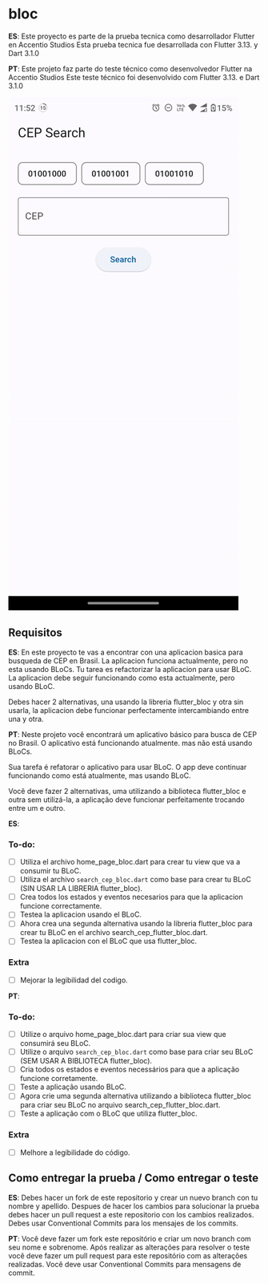 # bloc

**ES**:
Este proyecto es parte de la prueba tecnica como desarrollador Flutter en Accentio Studios
Esta prueba tecnica fue desarrollada con Flutter 3.13. y Dart 3.1.0

**PT**:
Este projeto faz parte do teste técnico como desenvolvedor Flutter na Accentio Studios
Este teste técnico foi desenvolvido com Flutter 3.13. e Dart 3.1.0

![Screen](assets/cep_gif.gif)

## Requisitos
**ES**:
En este proyecto te vas a encontrar con una aplicacion basica para busqueda de CEP en Brasil. La aplicacion funciona actualmente,
pero no esta usando BLoCs.
Tu tarea es refactorizar la aplicacion para usar BLoC. La aplicacion debe seguir funcionando como esta actualmente, pero usando BLoC.

Debes hacer 2 alternativas, una usando la libreria flutter_bloc y otra sin usarla, la aplicacion debe funcionar perfectamente
intercambiando entre una y otra.

**PT**:
Neste projeto você encontrará um aplicativo básico para busca de CEP no Brasil. O aplicativo está funcionando atualmente.
mas não está usando BLoCs.

Sua tarefa é refatorar o aplicativo para usar BLoC. O app deve continuar funcionando como está atualmente, mas usando BLoC.

Você deve fazer 2 alternativas, uma utilizando a biblioteca flutter_bloc e outra sem utilizá-la, a aplicação deve funcionar perfeitamente
trocando entre um e outro.

**ES**:
### To-do:
- [ ] Utiliza el archivo home_page_bloc.dart para crear tu view que va a consumir tu BLoC.
- [ ] Utiliza el archivo ```search_cep_bloc.dart``` como base para crear tu BLoC (SIN USAR LA LIBRERIA flutter_bloc).
- [ ] Crea todos los estados y eventos necesarios para que la aplicacion funcione correctamente.
- [ ] Testea la aplicacion usando el BLoC.
- [ ] Ahora crea una segunda alternativa usando la libreria flutter_bloc para crear tu BLoC en el archivo search_cep_flutter_bloc.dart.
- [ ] Testea la aplicacion con el BLoC que usa flutter_bloc.

### Extra
- [ ] Mejorar la legibilidad del codigo.

**PT**:
### To-do:
- [ ] Utilize o arquivo home_page_bloc.dart para criar sua view que consumirá seu BLoC.
- [ ] Utilize o arquivo ```search_cep_bloc.dart``` como base para criar seu BLoC (SEM USAR A BIBLIOTECA flutter_bloc).
- [ ] Cria todos os estados e eventos necessários para que a aplicação funcione corretamente.
- [ ] Teste a aplicação usando BLoC.
- [ ] Agora crie uma segunda alternativa utilizando a biblioteca flutter_bloc para criar seu BLoC no arquivo search_cep_flutter_bloc.dart.
- [ ] Teste a aplicação com o BLoC que utiliza flutter_bloc.

### Extra
- [ ] Melhore a legibilidade do código.

## Como entregar la prueba / Como entregar o teste
**ES**:
Debes hacer un fork de este repositorio y crear un nuevo branch con tu nombre y apellido. Despues de hacer los cambios para solucionar la prueba debes hacer un pull request a este repositorio con los cambios realizados. Debes usar Conventional Commits para los mensajes de los commits.

**PT**:
Você deve fazer um fork este repositório e criar um novo branch com seu nome e sobrenome. Após realizar as alterações para resolver o teste você deve fazer um pull request para este repositório com as alterações realizadas. Você deve usar Conventional Commits para mensagens de commit.
